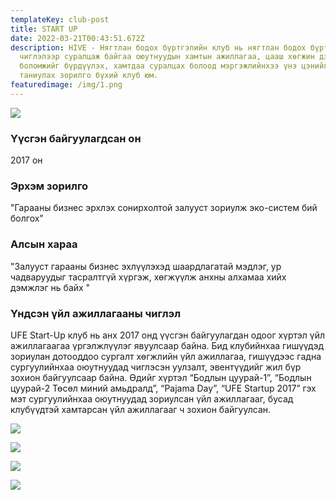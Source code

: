 ```yaml
---
templateKey: club-post
title: START UP
date: 2022-03-21T00:43:51.672Z
description: HIVE - Нягтлан бодох бүртгэлийн клуб нь нягтлан бодох бүртгэлийн
  чиглэлээр суралцаж байгаа оюутнуудын хамтын ажиллагаа, цааш хөгжин дэвших
  боломжийг бүрдүүлэх, хамтдаа суралцах болоод мэргэжлийнхээ үнэ цэнийг бусдад
  таниулах зорилго бүхий клуб юм.
featuredimage: /img/1.png
---
```

![](/img/1.png)

### Үүсгэн байгуулагдсан он

2017 он

### Эрхэм зорилго

"Гарааны бизнес эрхлэх сонирхолтой залууст зориулж эко-систем бий болгох"

### Алсын хараа

"Залууст гарааны бизнес эхлүүлэхэд шаардлагатай мэдлэг, ур чадваруудыг тасралтгүй хүргэж, хөгжүүлж анхны алхамаа хийх дэмжлэг нь байх "

### Үндсэн үйл ажиллагааны чиглэл

UFE Start-Up клуб нь анх 2017 онд үүсгэн байгуулагдан одоог хүртэл үйл ажиллагаагаа үргэлжлүүлэг явуулсаар байна. Бид клубийнхаа гишүүдэд зориулан дотооддоо сургалт хөгжлийн үйл ажиллагаа, гишүүдээс гадна сургуулийнхаа оюутнуудад чиглэсэн уулзалт, эвентүүдийг жил бүр зохион байгуулсаар байна. Өдийг хүртэл “Бодлын цуурай-1”, “Бодлын цуурай-2 Төсөл миний амьдралд”, “Pajama Day”, “UFE Startup 2017” гэх мэт сургуулийнхаа оюутнуудад зориулсан үйл ажиллагааг, бусад клубүүдтэй хамтарсан үйл ажиллагааг ч зохион байгуулсан.

![](/img/su3.jpg)

![](/img/su2.png)

![](/img/su4.png)

![](/img/su.jpg)
